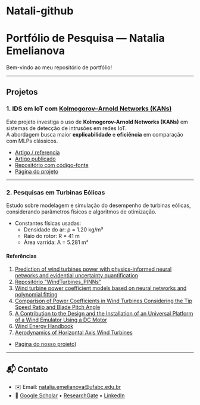 # Natali-github
# Portfólio de Pesquisa — Natalia Emelianova

Bem-vindo ao meu repositório de portfólio!  

---

## Projetos

### 1. IDS em IoT com [Kolmogorov–Arnold Networks (KANs)](https://github.com/KindXiaoming/pykan)
Este projeto investiga o uso de **Kolmogorov-Arnold Networks (KANs)** em sistemas de detecção de intrusões em redes IoT.  
A abordagem busca maior **explicabilidade** e **eficiência** em comparação com MLPs clássicos.

- [Artigo / referencia](https://arxiv.org/abs/2404.19756)
- [Artigo publicado](https://doi.org/10.5753/sbseg.2025.9767)  
- [Repositório com código-fonte](https://github.com/NataliaEmelianova/meu-repo-kan_IoT)  
- [Página do projeto](https://github.com/NataliaEmelianova/Natali-github/tree/main/project1)

---

### 2. Pesquisas em Turbinas Eólicas
Estudo sobre modelagem e simulação do desempenho de turbinas eólicas, considerando parâmetros físicos e algoritmos de otimização.

- Constantes físicas usadas:  
  - Densidade do ar: ρ = 1.20 kg/m³  
  - Raio do rotor: R = 41 m  
  - Área varrida: A = 5.281 m²

#### Referências

1. [Prediction of wind turbines power with physics-informed neural networks and evidential uncertainty quantification](https://arxiv.org/abs/2307.14675)
2. [Repositório "WindTurbines_PINNs"](https://github.com/alfonsogijon/WindTurbines_PINNs)
3. [Wind turbine power coefficient models based on neural networks and polynomial fitting](https://doi.org/10.1049/iet-rpg.2019.1162) 
4. [Comparison of Power Coefficients in Wind Turbines Considering the Tip Speed Ratio and Blade Pitch Angle ](https://doi.org/10.3390/en16062774)
5. [A Contribution to the Design and the Installation of an Universal Platform of a Wind Emulator Using a DC Motor](https://www.researchgate.net/publication/344375629_A_Contribution_to_the_Design_and_the_Installation_of_an_Universal_Platform_of_a_Wind_Emulator_Using_a_DC_Motor)
6. [Wind Energy Handbook](https://www.amazon.com.br/Wind-Energy-Handbook-Tony-Burton/dp/0470699752)
7. [Aerodynamics of Horizontal Axis Wind Turbines ](https://link.springer.com/chapter/10.1007/978-3-540-88258-9_1)

- [Página do nosso projeto](https://github.com/NataliaEmelianova/Natali-github/tree/main/project2))

---

## 📬 Contato
- ✉️ Email: [natalia.emelianova@ufabc.edu.br](mailto:natalia.emelianova@ufabc.edu.br)  
- 🔗 [Google Scholar](https://scholar.google.com/citations?user=kJYX3KAAAAAJ&hl=ru&oi=ao) • [ResearchGate](https://researchgate.net) • [LinkedIn](https://linkedin.com)
